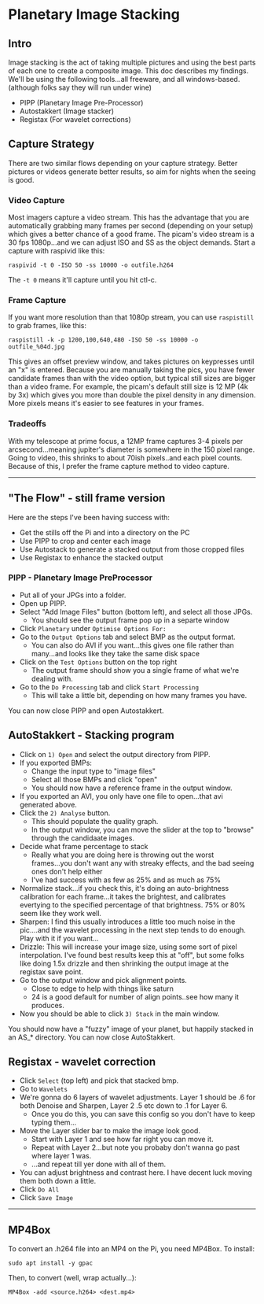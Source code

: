 # Planetary Image Stacking

## Intro
Image stacking is the act of taking multiple pictures and using the best parts of each one to create a composite image.  This doc describes my findings.  We'll be using the following tools...all freeware, and all windows-based.  (although folks say they will run under wine)
* PIPP (Planetary Image Pre-Processor)
* Autostakkert (Image stacker)
* Registax (For wavelet corrections)

## Capture Strategy
There are two similar flows depending on your capture strategy.  Better pictures or videos generate better results, so aim for nights when the seeing is good.

### Video Capture
Most imagers capture a video stream.  This has the advantage that you are automatically grabbing many frames per second (depending on your setup) which gives a better chance of a good frame.  The picam's video stream is a 30 fps 1080p...and we can adjust ISO and SS as the object demands.  Start a capture with raspivid like this:
```
raspivid -t 0 -ISO 50 -ss 10000 -o outfile.h264
```
The `-t 0` means it'll capture until you hit ctl-c.  

### Frame Capture
If you want more resolution than that 1080p stream, you can use `raspistill` to grab frames, like this:
```
raspistill -k -p 1200,100,640,480 -ISO 50 -ss 10000 -o outfile_%04d.jpg
```
This gives an offset preview window, and takes pictures on keypresses until an "x" is entered.  Because you are manually taking the pics, you have fewer candidate frames than with the video option, but typical still sizes are bigger than a video frame.  For example, the picam's default still size is 12 MP (4k by 3x) which gives you more than double the pixel density in any dimension.   More pixels means it's easier to see features in your frames.

### Tradeoffs
With my telescope at prime focus, a 12MP frame captures 3-4 pixels per arcsecond...meaning jupiter's diameter is somewhere in the 150 pixel range.  Going to video, this shrinks to about 70ish pixels..and each pixel counts.  Because of this, I prefer the frame capture method to video capture.

-----
## "The Flow" - still frame version
Here are the steps I've been having success with:
* Get the stills off the Pi and into a directory on the PC
* Use PIPP to crop and center each image
* Use Autostack to generate a stacked output from those cropped files
* Use Registax to enhance the stacked output

### PIPP - Planetary Image PreProcessor
* Put all of your JPGs into a folder.
* Open up PIPP.
* Select "Add Image Files" button (bottom left), and select all those JPGs.  
  * You should see the output frame pop up in a separte window
* Click `Planetary` under `Optimise Options For:`
* Go to the `Output Options` tab and select BMP as the output format.
  * You can also do AVI if you want...this gives one file rather than many...and looks like they take the same disk space
* Click on the `Test Options` button on the top right
  * The output frame should show you a single frame of what we're dealing with.
* Go to the `Do Processing` tab and click `Start Processing`
  * This will take a little bit, depending on how many frames you have.

You can now close PIPP and open Autostakkert.

## AutoStakkert - Stacking program
* Click on `1) Open` and select the output directory from PIPP.  
* If you exported BMPs:
  * Change the input type to "image files"
  * Select all those BMPs and click "open"
  * You should now have a reference frame in the output window.
* If you exported an AVI, you only have one file to open...that avi generated above.
* Click the `2) Analyse` button.
  * This should populate the quality graph. 
  * In the output window, you can move the slider at the top to "browse" through the candidaate images.
* Decide what frame percentage to stack
  * Really what you are doing here is throwing out the worst frames...you don't want any with streaky effects, and the bad seeing ones don't help either
  * I've had success with as few as 25% and as much as 75%
* Normalize stack...if you check this, it's doing an auto-brightness calibration for each frame...it takes the brightest, and calibrates evertying to the specified percentage of that brightness.  75% or 80% seem like they work well.
* Sharpen:  I find this usually introduces a little too much noise in the pic....and the wavelet processing in the next step tends to do enough.  Play with it if you want...
* Drizzle: This will increase your image size, using some sort of pixel interpolation.  I've found best results keep this at "off", but some folks like doing 1.5x drizzle and then shrinking the output image at the registax save point.
* Go to the output window and pick alignment points.  
  * Close to edge to help with things like saturn
  * 24 is a good default for number of align points..see how many it produces.
* Now you should be able to click `3) Stack` in the main window.

You should now have a "fuzzy" image of your planet, but happily stacked in an AS_* directory.  You can now close AutoStakkert.


## Registax - wavelet correction
* Click `Select` (top left) and pick that stacked bmp.
* Go to `Wavelets`
* We're gonna do 6 layers of wavelet adjustments.  Layer 1 should be .6 for both Denoise and Sharpen, Layer 2 .5 etc down to .1 for Layer 6.
  * Once you do this, you can save this config so you don't have to keep typing them...
* Move the Layer slider bar to make the image look good.  
  * Start with Layer 1 and see how far right you can move it. 
  * Repeat with Layer 2...but note you probaby don't wanna go past where layer 1 was.
  * ...and repeat till yer done with all of them.
* You can adjust brightness and contrast here.  I have decent luck moving them both down a little.
* Click `Do All`
* Click `Save Image`
  
-----

## MP4Box
To convert an .h264 file into an MP4 on the Pi, you need MP4Box.  To install:
```
sudo apt install -y gpac
```

Then, to convert (well, wrap actually...):
```
MP4Box -add <source.h264> <dest.mp4>
```
